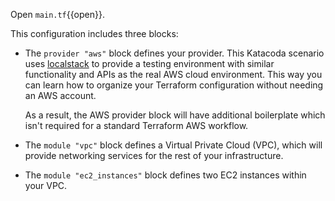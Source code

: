 Open `main.tf`{{open}}. 

This configuration includes three blocks:

- The `provider "aws"` block defines your provider. This Katacoda scenario uses 
[localstack](https://localstack.cloud/) to provide a testing environment with 
similar functionality and APIs as the real AWS cloud environment. This way you can 
learn how to organize your Terraform configuration without needing an AWS account.

  As a result, the AWS provider block will have additional boilerplate which isn't required for a standard Terraform AWS workflow.

- The `module "vpc"` block defines a Virtual Private Cloud (VPC), which will provide networking services for the rest of your infrastructure.
- The `module "ec2_instances"` block defines two EC2 instances within your VPC.